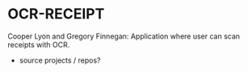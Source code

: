 # OCR-RECEIPT
Cooper Lyon and Gregory Finnegan: Application where user can scan receipts with OCR.


- source projects / repos?
